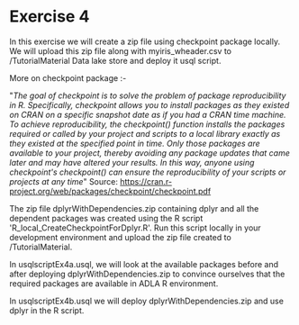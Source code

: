 # Exercise 4

In this exercise we will create a zip file using checkpoint package locally. We will upload this zip file along with myiris_wheader.csv to /TutorialMaterial Data lake store and deploy it usql script.

More on checkpoint package :-

"*The goal of checkpoint is to solve the problem of package
reproducibility in R. Specifically, checkpoint allows you to install packages
as they existed on CRAN on a specific snapshot date as if you had a CRAN time
machine. To achieve reproducibility, the checkpoint() function installs the
packages required or called by your project and scripts to a local library
exactly as they existed at the specified point in time. Only those packages
are available to your project, thereby avoiding any package updates that came
later and may have altered your results. In this way, anyone using checkpoint's
checkpoint() can ensure the reproducibility of your scripts or projects at any
time*"
Source: https://cran.r-project.org/web/packages/checkpoint/checkpoint.pdf 


The zip file dplyrWithDependencies.zip containing dplyr and all the dependent packages was created using the R script 'R_local_CreateCheckpointForDplyr.R'. Run this script locally in your development environment and upload the zip file created to /TutorialMaterial.


In usqlscriptEx4a.usql, we will look at the available packages before and after deploying dplyrWithDependencies.zip to convince ourselves that the required packages are available in ADLA R environment.

In usqlscriptEx4b.usql we will deploy dplyrWithDependencies.zip and use dplyr in the R script.
